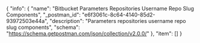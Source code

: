 {
  "info": {
    "name": "Bitbucket Parameters Repositories Username Repo Slug Components",
    "_postman_id": "e6f3061c-8c64-4140-85d2-93972503e44a",
    "description": "Parameters repositories username repo slug components",
    "schema": "https://schema.getpostman.com/json/collection/v2.0.0/"
  },
  "item": []
}